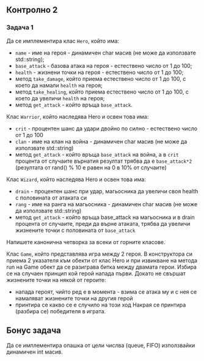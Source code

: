 ## Контролно 2
### Задача 1

Да се имплементира клас `Hero`, който има:
*  `name` - име на героя - динамичен char масив (не може да използвате std::string);
*  `base_attack` - базова атака на героя - естествено число от 1 до 100;
*  `health` - жизнени точки на героя - естествено число от 1 до 100;
*  метод `take_damage`, който приема естествено число от 1 до 100, с което да намали `health` на героя;
*  метод `take_healing`, който приема естествено число от 1 до 100, с което да увеличи `health` на героя;
*  метод `get_attack` - който връща `base_attack`.

Клас `Warrior`, който наследява Hero и освен това има:
* `crit` - процентен шанс да удари двойно по силно - естествено число от 1 до 100
*  `clan` - име на клан на война - динамичен char масив (не може да използвате std::string)
*  метод `get_attack` - който връща `base_attack` на война, а в `crit` процента от случаите върнатия резултат трябва да е `base_attack*2` (резултата от rand() % 10 е равен на 0 в 10% от случаите)

Клас `Wizard`, който наследява Hero и освен това има:
* `drain` - процентен шанс при удар, магьосника да увеличи своя health с половината от атаката си
* `rang` - име на ранга на магьосника - динамичен char масив (не може да използвате std::string)
* метод `get_attack` - който връща base_attack на магьосника и в drain процента от случаите, преди да върне атаката, трябва да увеличи жизнените точки с половината от `base_attack`

Напишете канонична четворка за всеки от горните класове.

Клас `Game`, който представлява игра между 2 героя. В конструктора си приема 2 указателя към обекти от клас Hero и при извикване на метода run на Game обект да се разиграва битка между двамата герои. Избира се на случаен принцип кой герой напада първи. Докато не свършат жизнените точки на някой от героите:
* напада героят, чийто ред е в момента - взима се атака му и с нея се намаляват жизнените точки на другия герой
* принтира се какво се е случило на този ход Накрая се принтира (разбира се) победителя в играта.

## Бонус задача

Да се имплементира опашка от цели числва (queue, FIFO) използвайки динамичен int масив.
